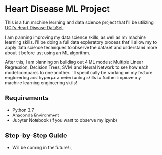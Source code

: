 # Heart Disease ML Project

This is a fun machine learning and data science project that I'll be utilizing [UCI's Heart Disease DataSet](https://www.kaggle.com/ronitf/heart-disease-uci).

I am planning improving my data science skills, as well as my machine learning skills. I'll be doing a full data exploratory process that'll allow my to apply
data science techniques to observe the dataset and understand more about it before
just using an ML algorithm.  

After this, I am planning on building out 4 ML models: Multiple Linear Regression,
 Decision Trees, SVM, and Neural Network to see how each model compares to one another. I'll specifically be working on my feature engineering and hyperparameter tuning skills to further improve my machine learning engineering skills!  

 ## Requirements
 * Python 3.7
 * Anaconda Environment
 * Jupyter Notebook (if you want to observe my ipynb)  


 ## Step-by-Step Guide  
 * Will be coming in the future! :)
